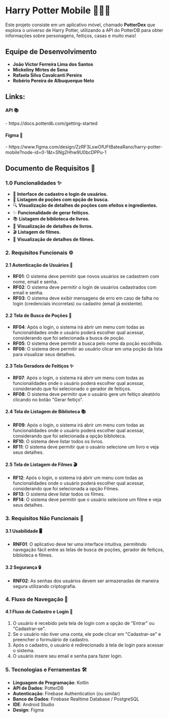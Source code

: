 # Harry Potter Mobile 🧙‍♂️✨

Este projeto consiste em um aplicativo móvel, chamado **PotterDex** que explora o universo de Harry Potter, utilizando a API do PotterDB para obter informações sobre personagens, feitiços, casas e muito mais!

## Equipe de Desenvolvimento

- **João Victor Ferreira Lima dos Santos**
- **Mickeliny Mirtes de Sena**
- **Rafaela Silva Cavalcanti Pereira**
- **Robério Pereira de Albuquerque Neto**

## Links:

<h4>API 📚</h4>
- https://docs.potterdb.com/getting-started

<h4>Figma 🎨</h4>
- https://www.figma.com/design/ZzRF3LswOfUFtBateaRano/harry-potter-mobile?node-id=0-1&t=SNg2Hhw9U0bcDPPu-1

## Documento de Requisitos 📑

### 1.0 Funcionalidades ✨
- 📝 **Interface de cadastro e login de usuários.**
- 🧪 **Listagem de poções com opção de busca.**
- 🔍 **Visualização de detalhes de poções com efeitos e ingredientes.**
- ✨ **Funcionalidade de gerar feitiços.**
- 📚 **Listagem de biblioteca de livros.**
- 📖 **Visualização de detalhes de livros.**
- 🎬 **Listagem de filmes.**
- 🎥 **Visualização de detalhes de filmes.**

### 2. Requisitos Funcionais ⚙️

#### 2.1 Autenticação de Usuários 🔐
- **RF01**: O sistema deve permitir que novos usuários se cadastrem com nome, email e senha.
- **RF02**: O sistema deve permitir o login de usuários cadastrados com email e senha.
- **RF03**: O sistema deve exibir mensagens de erro em caso de falha no login (credenciais incorretas) ou cadastro (email já existente).

#### 2.2 Tela de Busca de Poções 🧪
- **RF04**: Após o login, o sistema irá abrir um menu com todas as funcionalidades onde o usuário poderá escolher qual acessar, considerando que foi selecionada a busca de poção.
- **RF05**: O sistema deve permitir a busca pelo nome da poção escolhida.
- **RF06**: O sistema deve permitir ao usuário clicar em uma poção da lista para visualizar seus detalhes.

#### 2.3 Tela Geradora de Feitiços ✨
- **RF07**: Após o login, o sistema irá abrir um menu com todas as funcionalidades onde o usuário poderá escolher qual acessar, considerando que foi selecionado o gerador de feitiços.
- **RF08**: O sistema deve permitir que o usuário gere um feitiço aleatório clicando no botão "Gerar feitiço".

#### 2.4 Tela de Listagem de Biblioteca 📚
- **RF09**: Após o login, o sistema irá abrir um menu com todas as funcionalidades onde o usuário poderá escolher qual acessar, considerando que foi selecionada a opção biblioteca.
- **RF10**: O sistema deve listar todos os livros.
- **RF11**: O sistema deve permitir que o usuário selecione um livro e veja seus detalhes.

#### 2.5 Tela de Listagem de Filmes 🎬
- **RF12**: Após o login, o sistema irá abrir um menu com todas as funcionalidades onde o usuário poderá escolher qual acessar, considerando que foi selecionada a opção Filmes.
- **RF13**: O sistema deve listar todos os filmes.
- **RF14**: O sistema deve permitir que o usuário selecione um filme e veja seus detalhes.

### 3. Requisitos Não Funcionais 🚀

#### 3.1 Usabilidade 🖥️
- **RNF01**: O aplicativo deve ter uma interface intuitiva, permitindo navegação fácil entre as telas de busca de poções, gerador de feitiços, biblioteca e filmes.

#### 3.2 Segurança 🔒
- **RNF02**: As senhas dos usuários devem ser armazenadas de maneira segura utilizando criptografia.

### 4. Fluxo de Navegação 🔄

#### 4.1 Fluxo de Cadastro e Login 🔐
1. O usuário é recebido pela tela de login com a opção de "Entrar" ou "Cadastrar-se".
2. Se o usuário não tiver uma conta, ele pode clicar em "Cadastrar-se" e preencher o formulário de cadastro.
3. Após o cadastro, o usuário é redirecionado à tela de login para acessar o sistema.
4. O usuário insere seu email e senha para fazer login.

### 5. Tecnologias e Ferramentas 🛠️
- **Linguagem de Programação**: Kotlin
- **API de Dados**: PotterDB
- **Autenticação**: Firebase Authentication (ou similar)
- **Banco de Dados**: Firebase Realtime Database / PostgreSQL
- **IDE**: Android Studio
- **Design**: Figma
